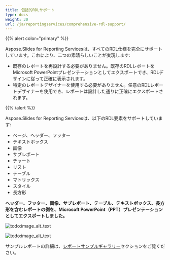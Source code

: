 ```yaml
---
title: 包括的RDLサポート
type: docs
weight: 30
url: /ja/reportingservices/comprehensive-rdl-support/
---
```


{{% alert color="primary" %}} 

Aspose.Slides for Reporting Servicesは、すべてのRDL仕様を完全にサポートしています。これにより、二つの素晴らしいことが実現します: 

- 既存のレポートを再設計する必要がありません。既存のRDLレポートをMicrosoft PowerPointプレゼンテーションとしてエクスポートでき、RDLデザインに従って正確に表示されます。
- 特定のレポートデザイナーを使用する必要がありません。任意のRDLレポートデザイナーを使用でき、レポートは設計した通りに正確にエクスポートされます。

{{% /alert %}} 

Aspose.Slides for Reporting Servicesは、以下のRDL要素をサポートしています: 

- ページ、ヘッダー、フッター
- テキストボックス
- 画像
- サブレポート
- チャート
- リスト
- テーブル
- マトリックス
- スタイル
- 長方形

**ヘッダー、フッター、画像、サブレポート、テーブル、テキストボックス、長方形を含むレポートの例を、Microsoft PowerPoint（PPT）プレゼンテーションとしてエクスポートしました。** 

![todo:image_alt_text](comprehensive-rdl-support_1.png)




![todo:image_alt_text](comprehensive-rdl-support_2.png)

サンプルレポートの詳細は、[レポートサンプルギャラリー](/slides/ja/reportingservices/sample-reports-gallery/)セクションをご覧ください。